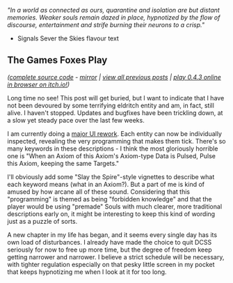 *"In a world as connected as ours, quarantine and isolation are but distant memories. Weaker souls remain dazed in place, hypnotized by the flow of discourse, entertainment and strife burning their neurons to a crisp."*

- Signals Sever the Skies flavour text

## The Games Foxes Play
*([complete source code](https://github.com/Oneirical/The-Games-Foxes-Play) - [mirror](https://codeberg.org/Oneirical/The-Games-Foxes-Play) | [view all previous posts](https://github.com/Oneirical/The-Games-Foxes-Play/tree/main/design/Development%20Logs) | [play 0.4.3 online in browser on itch.io!](https://oneirical.itch.io/tgfp))*

Long time no see! This post will get buried, but I want to indicate that I have not been devoured by some terrifying eldritch entity and am, in fact, still alive. I haven't stopped. Updates and bugfixes have been trickling down, at a slow yet steady pace over the last few weeks.

I am currently doing a [major UI rework](https://cdn.discordapp.com/attachments/504088568084561930/1152672064394756157/Capture_decran_le_2023-09-16_a_14.26.47.png). Each entity can now be individually inspected, revealing the very programming that makes them tick. There's so many keywords in these descriptions - I think the most gloriously horrible one is "When an Axiom of this Axiom's Axiom-type Data is Pulsed, Pulse this Axiom, keeping the same Targets."

I'll obviously add some "Slay the Spire"-style vignettes to describe what each keyword means (what in an Axiom?). But a part of me is kind of amused by how arcane all of these sound. Considering that this "programming" is themed as being "forbidden knowledge" and that the player would be using "premade" Souls with much clearer, more traditional descriptions early on, it might be interesting to keep this kind of wording just as a puzzle of sorts.

A new chapter in my life has began, and it seems every single day has its own load of disturbances. I already have made the choice to quit DCSS seriously for now to free up more time, but the degree of freedom keep getting narrower and narrower. I believe a strict schedule will be necessary, with tighter regulation especially on that pesky little screen in my pocket that keeps hypnotizing me when I look at it for too long.